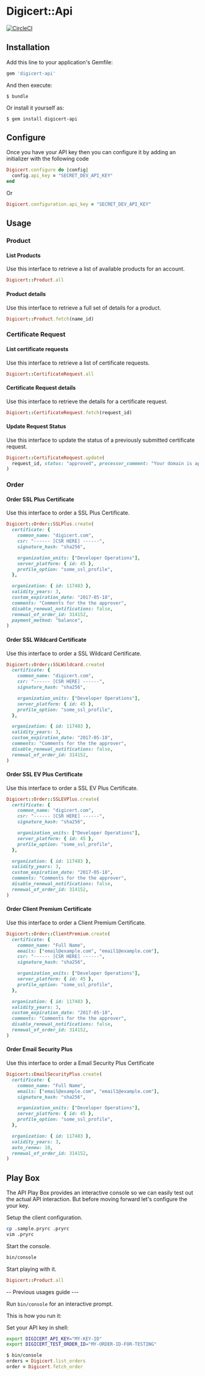 # Digicert::Api

[![CircleCI](https://circleci.com/gh/abunashir/digicert-api/tree/master.svg?style=svg&circle-token=21edcc7e3704f7d5b689e87b9e3af658e34a5be4)](https://circleci.com/gh/abunashir/digicert-api/tree/master)

## Installation

Add this line to your application's Gemfile:

```ruby
gem 'digicert-api'
```

And then execute:

    $ bundle

Or install it yourself as:

    $ gem install digicert-api

## Configure

Once you have your API key then you can configure it by adding an initializer
with the following code

```ruby
Digicert.configure do |config|
  config.api_key = "SECRET_DEV_API_KEY"
end
```

Or

```ruby
Digicert.configuration.api_key = "SECRET_DEV_API_KEY"
```

## Usage

### Product

#### List Products

Use this interface to retrieve a list of available products for an account.

```ruby
Digicert::Product.all
```

#### Product details

Use this interface to retrieve a full set of details for a product.

```ruby
Digicert::Product.fetch(name_id)
```

### Certificate Request

#### List certificate requests

Use this interface to retrieve a list of certificate requests.

```ruby
Digicert::CertificateRequest.all
```

#### Certificate Request details

Use this interface to retrieve the details for a certificate request.

```ruby
Digicert::CertificateRequest.fetch(request_id)
```

#### Update Request Status

Use this interface to update the status of a previously submitted certificate
request.

```ruby
Digicert::CertificateRequest.update(
  request_id, status: "approved", processor_comment: "Your domain is approved",
)
```

### Order

#### Order SSL Plus Certificate

Use this interface to order a SSL Plus Certificate.

```ruby
Digicert::Order::SSLPlus.create(
  certificate: {
    common_name: "digicert.com",
    csr: "------ [CSR HERE] ------",
    signature_hash: "sha256",

    organization_units: ["Developer Operations"],
    server_platform: { id: 45 },
    profile_option: "some_ssl_profile",
  },

  organization: { id: 117483 },
  validity_years: 3,
  custom_expiration_date: "2017-05-18",
  comments: "Comments for the the approver",
  disable_renewal_notifications: false,
  renewal_of_order_id: 314152,
  payment_method: "balance",
)
```

#### Order SSL Wildcard Certificate

Use this interface to order a SSL Wildcard Certificate.

```ruby
Digicert::Order::SSLWildcard.create(
  certificate: {
    common_name: "digicert.com",
    csr: "------ [CSR HERE] ------",
    signature_hash: "sha256",

    organization_units: ["Developer Operations"],
    server_platform: { id: 45 },
    profile_option: "some_ssl_profile",
  },

  organization: { id: 117483 },
  validity_years: 3,
  custom_expiration_date: "2017-05-18",
  comments: "Comments for the the approver",
  disable_renewal_notifications: false,
  renewal_of_order_id: 314152,
)
```

#### Order SSL EV Plus Certificate

Use this interface to order a SSL EV Plus Certificate.

```ruby
Digicert::Order::SSLEVPlus.create(
  certificate: {
    common_name: "digicert.com",
    csr: "------ [CSR HERE] ------",
    signature_hash: "sha256",

    organization_units: ["Developer Operations"],
    server_platform: { id: 45 },
    profile_option: "some_ssl_profile",
  },

  organization: { id: 117483 },
  validity_years: 3,
  custom_expiration_date: "2017-05-18",
  comments: "Comments for the the approver",
  disable_renewal_notifications: false,
  renewal_of_order_id: 314152,
)
```

#### Order Client Premium Certificate

Use this interface to order a Client Premium Certificate.

```ruby
Digicert::Order::ClientPremium.create(
  certificate: {
    common_name: "Full Name",
    emails: ["email@example.com", "email1@example.com"],
    csr: "------ [CSR HERE] ------",
    signature_hash: "sha256",

    organization_units: ["Developer Operations"],
    server_platform: { id: 45 },
    profile_option: "some_ssl_profile",
  },

  organization: { id: 117483 },
  validity_years: 3,
  custom_expiration_date: "2017-05-18",
  comments: "Comments for the the approver",
  disable_renewal_notifications: false,
  renewal_of_order_id: 314152,
)
```

#### Order Email Security Plus

Use this interface to order a Email Security Plus Certificate

```ruby
Digicert::EmailSecurityPlus.create(
  certificate: {
    common_name: "Full Name",
    emails: ["email@example.com", "email1@example.com"],
    signature_hash: "sha256",

    organization_units: ["Developer Operations"],
    server_platform: { id: 45 },
    profile_option: "some_ssl_profile",
  },

  organization: { id: 117483 },
  validity_years: 3,
  auto_renew: 10,
  renewal_of_order_id: 314152,
)
```

## Play Box

The API Play Box provides an interactive console so we can easily test out the
actual API interaction. But before moving forward let's configure the your key.

Setup the client configuration.

```sh
cp .sample.pryrc .pryrc
vim .pryrc
```

Start the console.

```sh
bin/console
```

Start playing with it.

```ruby
Digicert::Product.all
```

-- Previous usages guide ---

Run `bin/console` for an interactive prompt.

This is how you run it:

Set your API key in shell:
```sh
export DIGICERT_API_KEY="MY-KEY-ID"
export DIGICERT_TEST_ORDER_ID="MY-ORDER-ID-FOR-TESTING"
```

```ruby
$ bin/console
orders = Digicert.list_orders
order = Digicert.fetch_order
```
